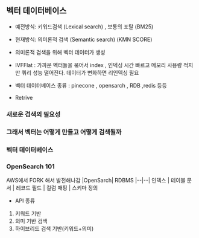 ## 벡터 데이터베이스

* 예전방식: 키워드검색 (Lexical search) , 보통의 포탈 (BM25)
* 현재방식: 의미론적 검색 (Semantic search) (KMN SCORE)
* 의미론적 검색을 위해 벡터 데이터가 생성

* IVFFlat  : 가까운 벡터들을 묶어서 index , 인덱싱 시간 빠르고 메모리 사용량 적지만 쿼리 성능 떨어진다. 데이터가 변화하면 리인덱싱 필요
* 벡터 데이터베이스 종류 : pinecone , opensarch , RDB ,redis 등등
* Retrive 


### 새로운 검색의 필요성


### 그래서 벡터는 어떻게 만들고 어떻게 검색될까

### 벡터 데이터베이스

### OpenSearch 101
AWS에서 FORK 해서 발전해나감
|OpenSarch| RDBMS
|--|--|
인덱스 | 테이블
문서 | 레코드
필드 | 컬럼
매핑 | 스키마 정의

* API 종류
1) 키워드 기반
2) 의미 기반 검색
3) 하이브리드 검색 기반(키워드+의미)

